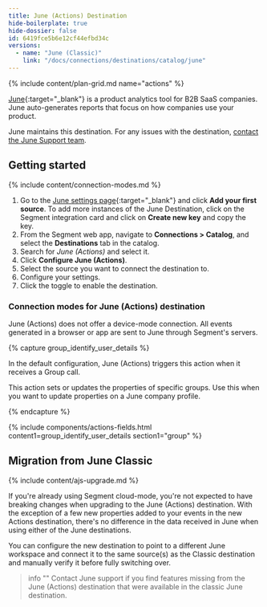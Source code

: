 ```yaml
---
title: June (Actions) Destination
hide-boilerplate: true
hide-dossier: false
id: 6419fce5b6e12cf44efbd34c
versions:
  - name: "June (Classic)"
    link: "/docs/connections/destinations/catalog/june"
---
```


{% include content/plan-grid.md name="actions" %}

[June](https://june.so/?utm_source=segmentio&utm_medium=docs&utm_campaign=partners){:target="_blank"} is a product analytics tool for B2B SaaS companies. June auto-generates reports that focus on how companies use your product.

June maintains this destination. For any issues with the destination, [contact the June Support team](mailto:ferruccio@june.so).

## Getting started

{% include content/connection-modes.md %}

1. Go to the [June settings page](https://app.june.so/redirect-to-my-workspace/settings){:target="_blank"} and click **Add your first source**. To add more instances of the June Destination, click on the Segment integration card and click on **Create new key** and copy the key.
2. From the Segment web app, navigate to **Connections > Catalog**, and select the **Destinations** tab in the catalog.
3. Search for *June (Actions)* and select it.
4. Click **Configure June (Actions)**.
5. Select the source you want to connect the destination to.
6. Configure your settings.
7. Click the toggle to enable the destination.

### Connection modes for June (Actions) destination
June (Actions) does not offer a device-mode connection. All events generated in a browser or app are sent to June through Segment's servers.

{% capture group_identify_user_details %}

In the default configuration, June (Actions) triggers this action when it receives a Group call.

This action sets or updates the properties of specific groups. Use this when you want to update properties on a June company profile.

{% endcapture %}


{% include components/actions-fields.html content1=group_identify_user_details section1="group" %}
## Migration from June Classic

{% include content/ajs-upgrade.md %}

If you're already using Segment cloud-mode, you're not expected to have breaking changes when upgrading to the June (Actions) destination. With the exception of a few new properties added to your events in the new Actions destination, there's no difference in the data received in June when using either of the June destinations.

You can configure the new destination to point to a different June workspace and connect it to the same source(s) as the Classic destination and manually verify it before fully switching over.

> info ""
> Contact June support if you find features missing from the June (Actions) destination that were available in the classic June destination.
